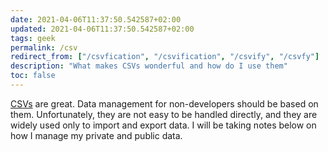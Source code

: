 ```yaml
---
date: 2021-04-06T11:37:50.542587+02:00
updated: 2021-04-06T11:37:50.542587+02:00
tags: geek
permalink: /csv
redirect_from: ["/csvfication", "/csvification", "/csvify", "/csvfy"]
description: "What makes CSVs wonderful and how do I use them"
toc: false
---
```

[CSVs](https://en.wikipedia.org/wiki/Comma-separated_values "Comma-separated values on Wikipedia") are great. Data management for non-developers should be based on them. Unfortunately, they are not easy to be handled directly, and they are widely used only to import and export data. I will be taking notes below on how I manage my private and public data.